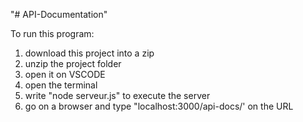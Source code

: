 "# API-Documentation" 

To run this program:
1. download this project into a zip
2. unzip the project folder
3. open it on VSCODE
4. open the terminal
5. write "node serveur.js" to execute the server
6. go on a browser and type "localhost:3000/api-docs/' on the URL
